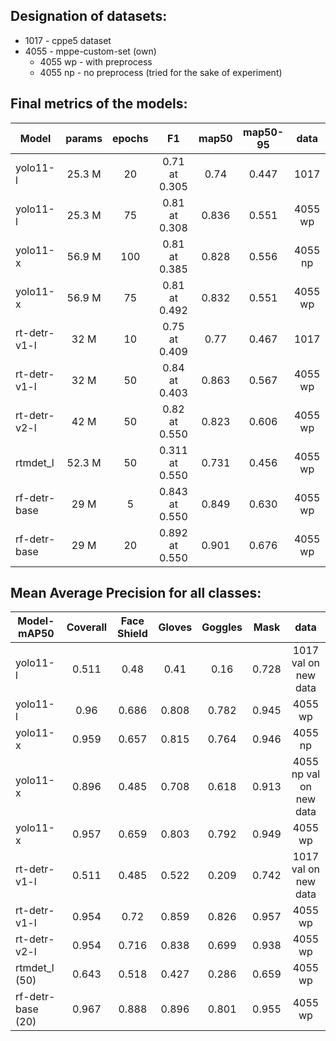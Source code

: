 ## Designation of datasets:
* 1017 - cppe5 dataset
* 4055 - mppe-custom-set (own)
    * 4055 wp - with preprocess
    * 4055 np - no preprocess (tried for the sake of experiment)


## Final metrics of the models:

Model | params | epochs | F1 | map50 | map50-95 | data |
--- |:---:|:---:|:---:|:---:|:---:|:---:|
yolo11-l | 25.3 M | 20 | 0.71 at 0.305 | 0.74 | 0.447 | 1017
yolo11-l | 25.3 M | 75 | 0.81 at 0.308 | 0.836 | 0.551 | 4055 wp
yolo11-x | 56.9 M | 100 | 0.81 at 0.385 | 0.828 | 0.556 | 4055 np
yolo11-x | 56.9 M | 75 | 0.81 at 0.492 | 0.832 | 0.551 | 4055 wp
rt-detr-v1-l | 32 М | 10 | 0.75 at 0.409 | 0.77 | 0.467 | 1017
rt-detr-v1-l | 32 М | 50 | 0.84 at 0.403 | 0.863 | 0.567 | 4055 wp
rt-detr-v2-l | 42 М | 50 | 0.82 at 0.550 | 0.823 | 0.606 | 4055 wp
rtmdet_l | 52.3 М | 50 | 0.311 at 0.550 | 0.731 | 0.456 | 4055 wp
rf-detr-base | 29 M | 5 | 0.843 at 0.550 | 0.849 | 0.630 | 4055 wp
rf-detr-base | 29 M | 20 | 0.892 at 0.550 | 0.901 | 0.676 | 4055 wp


## Mean Average Precision for all classes:

Model-mAP50 | Coverall | Face Shield | Gloves | Goggles | Mask | data |
--- |:---:|:---:|:---:|:---:|:---:|:---:|
yolo11-l | 0.511 | 0.48 | 0.41 | 0.16 | 0.728 | 1017 val on new data
yolo11-l | 0.96 | 0.686 | 0.808 | 0.782 | 0.945 | 4055 wp
yolo11-x | 0.959 | 0.657 | 0.815 | 0.764 | 0.946 | 4055 np
yolo11-x | 0.896 | 0.485 | 0.708 | 0.618 | 0.913 | 4055 np val on new data
yolo11-x | 0.957 | 0.659 | 0.803 | 0.792 | 0.949 | 4055 wp
rt-detr-v1-l | 0.511 | 0.485 | 0.522 | 0.209 | 0.742 | 1017 val on new data
rt-detr-v1-l | 0.954 | 0.72 | 0.859 | 0.826 | 0.957 | 4055 wp
rt-detr-v2-l |0.954 | 0.716 | 0.838 | 0.699 | 0.938 | 4055 wp
rtmdet_l (50) | 0.643 | 0.518 | 0.427 | 0.286 | 0.659 | 4055 wp
rf-detr-base (20) | 0.967 | 0.888 | 0.896 | 0.801 | 0.955 | 4055 wp


